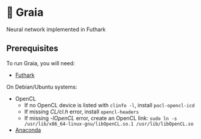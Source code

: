 # 🌄 Graia

Neural network implemented in Futhark

## Prerequisites

To run Graia, you will need:

- [Futhark](https://futhark.readthedocs.io/en/stable/installation.html#installing-from-a-precompiled-snapshot)

On Debian/Ubuntu systems:

- OpenCL
  - If no OpenCL device is listed with `clinfo -l`, install `pocl-opencl-icd`
  - If missing *CL/cl.h* error, install `opencl-headers`
  - If missing *-lOpenCL* error, create an OpenCL link: `sudo ln -s /usr/lib/x86_64-linux-gnu/libOpenCL.so.1 /usr/lib/libOpenCL.so`
- [Anaconda](https://docs.anaconda.com/free/anaconda/install/linux/)
